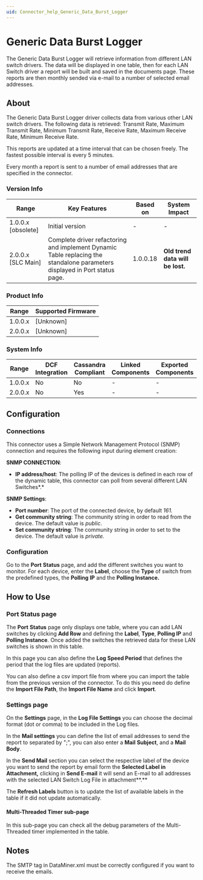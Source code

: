 ```yaml
---
uid: Connector_help_Generic_Data_Burst_Logger
---
```


# Generic Data Burst Logger

The Generic Data Burst Logger will retrieve information from different LAN switch drivers. The data will be displayed in one table, then for each LAN Switch driver a report will be built and saved in the documents page. These reports are then monthly sended via e-mail to a number of selected email addresses.

## About

The Generic Data Burst Logger driver collects data from various other LAN switch drivers. The following data is retrieved: Transmit Rate, Maximum Transmit Rate, Minimum Transmit Rate, Receive Rate, Maximum Receive Rate, Minimum Receive Rate.

This reports are updated at a time interval that can be chosen freely. The fastest possible interval is every 5 minutes.

Every month a report is sent to a number of email addresses that are specified in the connector.

### Version Info

| **Range**            | **Key Features**                                                                                                           | **Based on** | **System Impact**                |
|----------------------|----------------------------------------------------------------------------------------------------------------------------|--------------|----------------------------------|
| 1.0.0.x \[obsolete\] | Initial version                                                                                                            | \-           | \-                               |
| 2.0.0.x \[SLC Main\] | Complete driver refactoring and implement Dynamic Table replacing the standalone parameters displayed in Port status page. | 1.0.0.18     | **Old trend data will be lost.** |

### Product Info

| **Range** | **Supported Firmware** |
|-----------|------------------------|
| 1.0.0.x   | \[Unknown\]            |
| 2.0.0.x   | \[Unknown\]            |

### System Info

| **Range** | **DCF Integration** | **Cassandra Compliant** | **Linked Components** | **Exported Components** |
|-----------|---------------------|-------------------------|-----------------------|-------------------------|
| 1.0.0.x   | No                  | No                      | \-                    | \-                      |
| 2.0.0.x   | No                  | Yes                     | \-                    | \-                      |

## Configuration

### Connections

This connector uses a Simple Network Management Protocol (SNMP) connection and requires the following input during element creation:

**SNMP CONNECTION**:

- **IP address/host**: The polling IP of the devices is defined in each row of the dynamic table, this connector can poll from several different LAN Switches*.*

**SNMP Settings**:

- **Port number**: The port of the connected device, by default *161.*
- **Get community string**: The community string in order to read from the device. The default value is *public*.
- **Set community string**: The community string in order to set to the device. The default value is *private.*

### Configuration

Go to the **Port** **Status** page, and add the different switches you want to monitor.
For each device, enter the **Label**, choose the **Type** of switch from the predefined types, the **Polling** **IP** and the **Polling Instance.**

## How to Use

### Port Status page

The **Port** **Status** page only displays one table, where you can add LAN switches by clicking **Add Row** and defining the **Label**, **Type**, **Polling IP** and **Polling Instance**. Once added the switches the retrieved data for these LAN switches is shown in this table.

In this page you can also define the **Log Speed Period** that defines the period that the log files are updated (reports).

You can also define a csv import file from where you can import the table from the previous version of the connector. To do this you need do define the **Import File Path**, the **Import File Name** and click **Import**.

### Settings page

On the **Settings** page, in the **Log File Settings** you can choose the decimal format (dot or comma) to be included in the Log files.

In the **Mail settings** you can define the list of email addresses to send the report to separated by ";", you can also enter a **Mail** **Subject**, and a **Mail** **Body**.

In the **Send Mail** section you can select the respective label of the device you want to send the report by email form the **Selected Label in Attachment,** clicking in **Send E-mail** it will send an E-mail to all addresses with the selected LAN Switch Log File in attachment**.**

The **Refresh Labels** button is to update the list of available labels in the table if it did not update automatically.

#### Multi-Threaded Timer sub-page

In this sub-page you can check all the debug parameters of the Multi-Threaded timer implemented in the table.

## Notes

The SMTP tag in DataMiner.xml must be correctly configured if you want to receive the emails.
